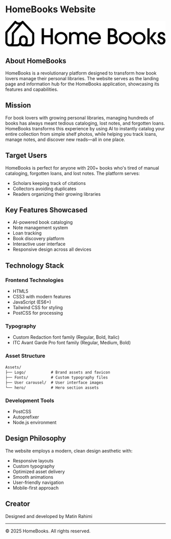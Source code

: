 # HomeBooks Website

![HomeBooks Logo](./Assets/Logo/logo.svg)

## About HomeBooks

HomeBooks is a revolutionary platform designed to transform how book lovers manage their personal libraries. The website serves as the landing page and information hub for the HomeBooks application, showcasing its features and capabilities.

## Mission

For book lovers with growing personal libraries, managing hundreds of books has always meant tedious cataloging, lost notes, and forgotten loans. HomeBooks transforms this experience by using AI to instantly catalog your entire collection from simple shelf photos, while helping you track loans, manage notes, and discover new reads—all in one place.

## Target Users

HomeBooks is perfect for anyone with 200+ books who's tired of manual cataloging, forgotten loans, and lost notes. The platform serves:
- Scholars keeping track of citations
- Collectors avoiding duplicates
- Readers organizing their growing libraries

## Key Features Showcased

- AI-powered book cataloging
- Note management system
- Loan tracking
- Book discovery platform
- Interactive user interface
- Responsive design across all devices

## Technology Stack

### Frontend Technologies
- HTML5
- CSS3 with modern features
- JavaScript (ES6+)
- Tailwind CSS for styling
- PostCSS for processing

### Typography
- Custom Redaction font family (Regular, Bold, Italic)
- ITC Avant Garde Pro font family (Regular, Medium, Bold)

### Asset Structure
```
Assets/
├── Logo/           # Brand assets and favicon
├── Fonts/          # Custom typography files
├── User carousel/  # User interface images
└── hero/           # Hero section assets
```

### Development Tools
- PostCSS
- Autoprefixer
- Node.js environment

## Design Philosophy

The website employs a modern, clean design aesthetic with:
- Responsive layouts
- Custom typography
- Optimized asset delivery
- Smooth animations
- User-friendly navigation
- Mobile-first approach

## Creator

Designed and developed by Matin Rahimi

---

© 2025 HomeBooks. All rights reserved. 
